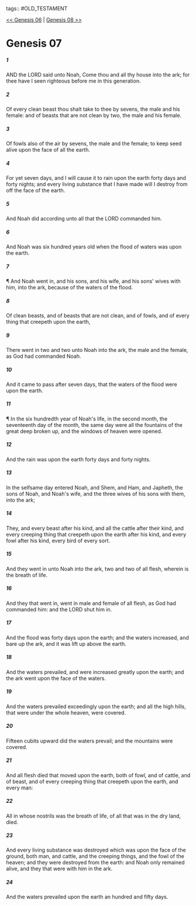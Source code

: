 tags:: #OLD_TESTAMENT

[<< Genesis 06](OLD_TESTAMENT/01_Genesis/Genesis_06.md) | [Genesis 08 >>](OLD_TESTAMENT/01_Genesis/Genesis_08.md)

# Genesis 07

##### 1

AND the LORD said unto Noah, Come thou and all thy house into the ark; for thee have I seen righteous before me in this generation.

##### 2

Of every clean beast thou shalt take to thee by sevens, the male and his female: and of beasts that are not clean by two, the male and his female.

##### 3

Of fowls also of the air by sevens, the male and the female; to keep seed alive upon the face of all the earth.

##### 4

For yet seven days, and I will cause it to rain upon the earth forty days and forty nights; and every living substance that I have made will I destroy from off the face of the earth.

##### 5

And Noah did according unto all that the LORD commanded him.

##### 6

And Noah was six hundred years old when the flood of waters was upon the earth.

##### 7

¶ And Noah went in, and his sons, and his wife, and his sons' wives with him, into the ark, because of the waters of the flood.

##### 8

Of clean beasts, and of beasts that are not clean, and of fowls, and of every thing that creepeth upon the earth,

##### 9

There went in two and two unto Noah into the ark, the male and the female, as God had commanded Noah.

##### 10

And it came to pass after seven days, that the waters of the flood were upon the earth.

##### 11

¶ In the six hundredth year of Noah's life, in the second month, the seventeenth day of the month, the same day were all the fountains of the great deep broken up, and the windows of heaven were opened.

##### 12

And the rain was upon the earth forty days and forty nights.

##### 13

In the selfsame day entered Noah, and Shem, and Ham, and Japheth, the sons of Noah, and Noah's wife, and the three wives of his sons with them, into the ark;

##### 14

They, and every beast after his kind, and all the cattle after their kind, and every creeping thing that creepeth upon the earth after his kind, and every fowl after his kind, every bird of every sort.

##### 15

And they went in unto Noah into the ark, two and two of all flesh, wherein is the breath of life.

##### 16

And they that went in, went in male and female of all flesh, as God had commanded him: and the LORD shut him in.

##### 17

And the flood was forty days upon the earth; and the waters increased, and bare up the ark, and it was lift up above the earth.

##### 18

And the waters prevailed, and were increased greatly upon the earth; and the ark went upon the face of the waters.

##### 19

And the waters prevailed exceedingly upon the earth; and all the high hills, that were under the whole heaven, were covered.

##### 20

Fifteen cubits upward did the waters prevail; and the mountains were covered.

##### 21

And all flesh died that moved upon the earth, both of fowl, and of cattle, and of beast, and of every creeping thing that creepeth upon the earth, and every man:

##### 22

All in whose nostrils was the breath of life, of all that was in the dry land, died.

##### 23

And every living substance was destroyed which was upon the face of the ground, both man, and cattle, and the creeping things, and the fowl of the heaven; and they were destroyed from the earth: and Noah only remained alive, and they that were with him in the ark.

##### 24

And the waters prevailed upon the earth an hundred and fifty days.
